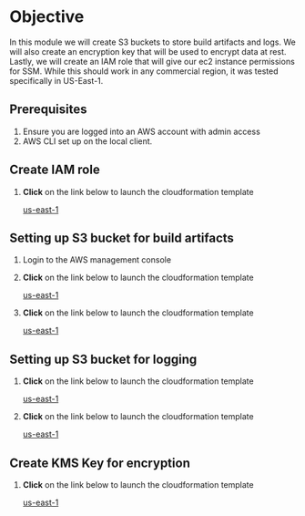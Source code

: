 # Objective
In this module we will create S3 buckets to store build artifacts and logs. We will also create an encryption key that will be used to encrypt data at rest. Lastly, we will create an IAM role that will give our ec2 instance permissions for SSM. While this should work in any commercial region, it was tested specifically in US-East-1.

## Prerequisites

1. Ensure you are logged into an AWS account with admin access
2. AWS CLI set up on the local client.

## Create IAM role

1. **Click** on the link below to launch the cloudformation template

    [us-east-1](https://console.aws.amazon.com/cloudformation/home?region=us-east-1#/stacks/new?stackName=reinforce-instance-role&templateURL=https://aws-reinforce-demo-grc341.s3.amazonaws.com/templates/instance-role.yml)

## Setting up S3 bucket for build artifacts

1. Login to the AWS management console
2. **Click** on the link below to launch the cloudformation template

    [us-east-1](https://console.aws.amazon.com/cloudformation/home?region=us-east-1#/stacks/new?stackName=reinforce-artifactbucket&templateURL=https://aws-reinforce-demo-grc341.s3.amazonaws.com/templates/artifact_bucket.yml)

3. **Click** on the link below to launch the cloudformation template

    [us-east-1](https://console.aws.amazon.com/cloudformation/home?region=us-east-1#/stacks/new?stackName=reinforce-artifactbucket-policy&templateURL=https://aws-reinforce-demo-grc341.s3.amazonaws.com/templates/bucket-policy.yml)

## Setting up S3 bucket for logging

1. **Click** on the link below to launch the cloudformation template

    [us-east-1](https://console.aws.amazon.com/cloudformation/home?region=us-east-1#/stacks/new?stackName=reinforce-loggingbucket&templateURL=https://aws-reinforce-demo-grc341.s3.amazonaws.com/templates/logging_bucket.yml)

2. **Click** on the link below to launch the cloudformation template

    [us-east-1](https://console.aws.amazon.com/cloudformation/home?region=us-east-1#/stacks/new?stackName=reinforce-loggingbucket-policy&templateURL=https://aws-reinforce-demo-grc341.s3.amazonaws.com/templates/bucket-policy.yml)

## Create KMS Key for encryption

1. **Click** on the link below to launch the cloudformation template

    [us-east-1](https://console.aws.amazon.com/cloudformation/home?region=us-east-1#/stacks/new?stackName=reinforce-encryption-key&templateURL=https://aws-reinforce-demo-grc341.s3.amazonaws.com/templates/encryption.yml)